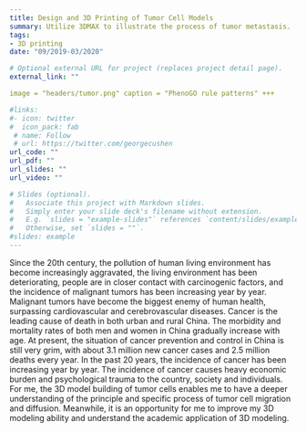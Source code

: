 ```yaml
---
title: Design and 3D Printing of Tumor Cell Models
summary: Utilize 3DMAX to illustrate the process of tumor metastasis.
tags:
- 3D printing
date: "09/2019-03/2020"

# Optional external URL for project (replaces project detail page).
external_link: ""

image = "headers/tumor.png" caption = "PhenoGO rule patterns" +++

#links:
#- icon: twitter
#  icon_pack: fab
 # name: Follow
 # url: https://twitter.com/georgecushen
url_code: ""
url_pdf: ""
url_slides: ""
url_video: ""

# Slides (optional).
#   Associate this project with Markdown slides.
#   Simply enter your slide deck's filename without extension.
#   E.g. `slides = "example-slides"` references `content/slides/example-slides.md`.
#   Otherwise, set `slides = ""`.
#slides: example
---
```


   Since the 20th century, the pollution of human living environment has become increasingly aggravated, the living environment has been deteriorating, people are in closer contact with carcinogenic factors, and the incidence of malignant tumors has been increasing year by year. Malignant tumors have become the biggest enemy of human health, surpassing cardiovascular and cerebrovascular diseases.  Cancer is the leading cause of death in both urban and rural China.  The morbidity and mortality rates of both men and women in China gradually increase with age.  At present, the situation of cancer prevention and control in China is still very grim, with about 3.1 million new cancer cases and 2.5 million deaths every year.  In the past 20 years, the incidence of cancer has been increasing year by year.  The incidence of cancer causes heavy economic burden and psychological trauma to the country, society and individuals.  For me, the 3D model building of tumor cells enables me to have a deeper understanding of the principle and specific process of tumor cell migration and diffusion. Meanwhile, it is an opportunity for me to improve my 3D modeling ability and understand the academic application of 3D modeling.  
